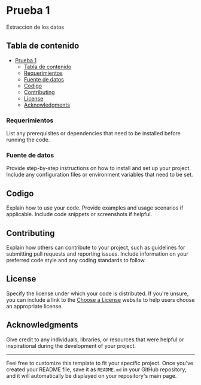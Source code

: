 # Prueba 1

Extraccion de los datos

## Tabla de contenido

- [Prueba 1](#project-title)
  - [Tabla de contenido](#tabla-de-contenido)
  - [Requerimientos](#requerimientos)
  - [Fuente de datos](#fuente-de-datos)
  - [Codigo](#codigo)
  - [Contributing](#contributing)
  - [License](#license)
  - [Acknowledgments](#acknowledgments)

### Requerimientos

List any prerequisites or dependencies that need to be installed before running the code.

### Fuente de datos

Provide step-by-step instructions on how to install and set up your project. Include any configuration files or environment variables that need to be set.

## Codigo

Explain how to use your code. Provide examples and usage scenarios if applicable. Include code snippets or screenshots if helpful.

## Contributing

Explain how others can contribute to your project, such as guidelines for submitting pull requests and reporting issues. Include information on your preferred code style and any coding standards to follow.

## License

Specify the license under which your code is distributed. If you're unsure, you can include a link to the [Choose a License](https://choosealicense.com/) website to help users choose an appropriate license.

## Acknowledgments

Give credit to any individuals, libraries, or resources that were helpful or inspirational during the development of your project.

---

Feel free to customize this template to fit your specific project. Once you've created your README file, save it as `README.md` in your GitHub repository, and it will automatically be displayed on your repository's main page.
